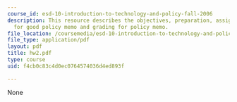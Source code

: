 ```yaml
---
course_id: esd-10-introduction-to-technology-and-policy-fall-2006
description: This resource describes the objectives, preparation, assignment, guidelines
  for good policy memo and grading for policy memo.
file_location: /coursemedia/esd-10-introduction-to-technology-and-policy-fall-2006/f4cb0c83c4d0ec0764574036d4ed893f_hw2.pdf
file_type: application/pdf
layout: pdf
title: hw2.pdf
type: course
uid: f4cb0c83c4d0ec0764574036d4ed893f

---
```

None